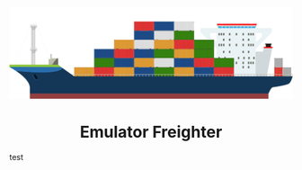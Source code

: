 ![Freighter.png](https://github.com/alexmichaelkeith/EmulatorFreighter/blob/main/Freighter.png)
<h1 align="center">
Emulator Freighter
</h1>

test
